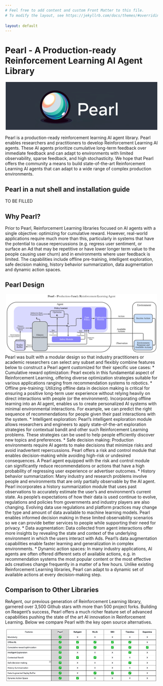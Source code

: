 ```yaml
---
# Feel free to add content and custom Front Matter to this file.
# To modify the layout, see https://jekyllrb.com/docs/themes/#overriding-theme-defaults

layout: default
---
```

# Pearl - A Production-ready Reinforcement Learning AI Agent Library
<center><img src="assets/img/pearl.png" style="width:500px"/></center>

Pearl is a production-ready reinforcement learning AI agent library. Pearl enables researchers and practitioners to develop Reinforcement Learning AI agents. These AI agents prioritize cumulative long-term feedback over immediate feedback and can adapt to environments with limited observability, sparse feedback, and high stochasticity. We hope that Pearl offers the community a means to build state-of-the-art Reinforcement Learning AI agents that can adapt to a wide range of complex production environments. 

## Pearl in a nut shell and installation guide
TO BE FILLED

## Why Pearl?
Prior to Pearl, Reinforcement Learning libraries focused on AI agents with a single objective: optimizing for cumulative reward. However, real-world applications require much more than this, particularly in systems that have the potential to cause repercussions (e.g. regress user sentiment, or surface an Ad that may be repetitive or have lower longer term value to the people causing user churn) and in environments where user feedback is limited. The capabilities include offline pre-training, intelligent exploration, safe decision making, history behavior summarization, data augmentation and dynamic action spaces. 

## Pearl Design
<center><img src="assets/img/agent_interface.png" style="width:500px"/></center>
Pearl was built with a modular design so that industry practitioners or academic researchers can select any subset and flexibly combine features below to construct a Pearl agent customized for their specific use cases:
* Cumulative reward optimization: Pearl excels in this fundamental aspect of Reinforcement Learning, offering diverse optimization strategies suitable for various applications ranging from recommendation systems to robotics. 
* Offline pre-training: Utilizing offline data in decision making is critical for ensuring a positive long-term user experience without relying heavily on direct interactions with people (or the environment). Incorporating offline learning into an AI agent, enables us to create personalized AI systems with minimal environmental interactions. For example, we can predict the right sequence of recommendations for people given their past interactions with the system.
* Intelligent exploration: Pearl’s intelligent exploration module allows researchers and engineers to apply state-of-the-art exploration strategies for contextual bandit and other such Reinforcement Learning problems. These strategies can be used to help people efficiently discover new topics and preferences.
* Safe decision making: Production environments require AI agents to make decisions that minimize risks and avoid inadvertent repercussions. Pearl offers a risk and control module that enables decision-making while avoiding high-risk or undesired consequences. A Pearl agent equipped with the risk and control module can significantly reduce recommendations or actions that have a high probability of regressing user experience or advertiser outcomes. 
* History behavior summarization: Many industry and research problems involve people and environments that are only partially observable by the AI agent. Pearl incorporates a history summarization module that uses past observations to accurately estimate the user’s and environment’s current state. As people’s expectations of how their data is used continue to evolve, regulations and policies from governments and industry players are also changing. Evolving data use regulations and platform practices may change the type and amount of data available to machine learning models. Pearl enables informed decision making in these limited observability scenarios so we can provide better services to people while supporting their need for privacy. 
* Data augmentation: Data collected from agent interactions offer more insights by revealing the state and context of the underlying environment in which the users interact with Ads. Pearl’s data augmentation capabilities enable faster learning and generalization in complex environments.
* Dynamic action spaces: In many industry applications, AI agents are often offered different sets of available actions, e.g. in recommendation systems the most popular content or the most effective ads creatives change frequently in a matter of a few hours. Unlike existing Reinforcement Learning libraries, Pearl can adapt to a dynamic set of available actions at every decision-making step. 

## Comparison to Other Libraries
ReAgent, our previous generation of Reinforcement Learning library, garnered over 3,500 Github stars with more than 500 project forks. Building on Reagent’s success, Pearl offers a much richer feature set of advanced capabilities pushing the state of the art AI innovation in Reinforcement Learning. Below we compare Pearl with the key open source alternatives.

<center><img src="assets/img/comparison.png" style="width:500px"/></center>